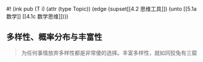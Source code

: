 #! (ink pub (T i) (attr (type Topic)) (edge (supset[[4.2 思维工具]]) (unto  [[5.1a 数学]] [[4.1c 数学思维]])))

## 多样性、概率分布与丰富性

> 为任何事情放弃多样性都是非常傻的选择。丰富多样性，就如同狡兔有三窟

